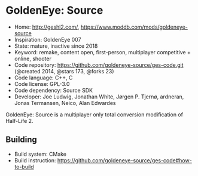 # GoldenEye: Source

- Home: http://geshl2.com/, https://www.moddb.com/mods/goldeneye-source
- Inspiration: GoldenEye 007
- State: mature, inactive since 2018
- Keyword: remake, content open, first-person, multiplayer competitive + online, shooter
- Code repository: https://github.com/goldeneye-source/ges-code.git (@created 2014, @stars 173, @forks 23)
- Code language: C++, C
- Code license: GPL-3.0
- Code dependency: Source SDK
- Developer: Joe Ludwig, Jonathan White, Jørgen P. Tjernø, ardneran, Jonas Termansen, Neico, Alan Edwardes

GoldenEye: Source is a multiplayer only total conversion modification of Half-Life 2.

## Building

- Build system: CMake
- Build instruction: https://github.com/goldeneye-source/ges-code#how-to-build
